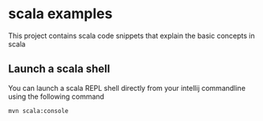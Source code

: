 # scala examples

This project contains  scala code snippets that explain the basic concepts in scala


## Launch a scala shell
You can launch a scala REPL shell directly from your intellij commandline using the following command 

``mvn scala:console``